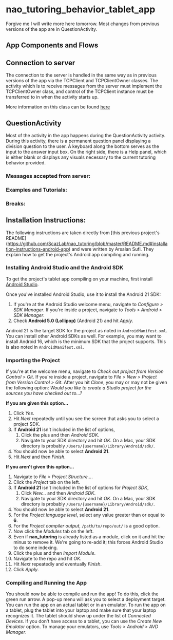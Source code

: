 # nao_tutoring_behavior_tablet_app

Forgive me I will write more here tomorrow. Most changes from previous versions of the app are in QuestionActivity.

## App Components and Flows

## Connection to server
The connection to the server is handled in the same way as in previous versions of the app via the TCPClient and TCPClientOwner classes.
The activity which is to receive messages from the server must implement the TCPClientOwner class, and control of the TCPClient instance must be transferred to in when the activity starts up.

More information on this class can be found [here](https://github.com/ScazLab/nao_tutoring/blob/master/README.md#implementing-the-tcpclientowner-interface)

## QuestionActivity
Most of the activity in the app happens during the QuestionActivity activity. During this activity, there is a permanent question panel displaying a division question to the user. A keyboard along the bottom serves as the input to the answer input box.
On the right side, there is a Help panel, which is either blank or displays any visuals necessary to the current tutoring behavior provided.

### Messages accepted from server:

### Examples and Tutorials:

### Breaks:


## Installation Instructions: 

The following instructions are taken directly from [this previous project's README] (https://github.com/ScazLab/nao_tutoring/blob/master/README.md#installation-instructions-android-app) and were written by Arsalan Sufi. 
They explain how to get the project's Android app compiling and running.

### Installing Android Studio and the Android SDK

To get the project's tablet app compiling on your machine, first install [Android Studio](http://developer.android.com/sdk/index.html).

Once you've installed Android Studio, use it to install the Android 21 SDK:

1. If you're at the Android Studio welcome menu, navigate to *Configure > SDK Manager*.
   If you're inside a project, navigate to *Tools > Android > SDK Manager*.
2. Check **Android 5.0 (Lollipop)** (Android 21) and hit *Apply*.

Android 21 is the target SDK for the project as noted in `AndroidManifest.xml`.
You can install other Android SDKs as well.
For example, you may want to install Android 16, which is the minimum SDK that the project supports.
This is also noted in `AndroidManifest.xml`.

### Importing the Project

If you're at the welcome menu, navigate to *Check out project from Version Control > Git*.
If you're inside a project, navigate to *File > New > Project from Version Control > Git*.
After you hit *Clone*, you may or may not be given the following option:
*Would you like to create a Studio project for the sources you have checked out to...?*

**If you are given this option...**

1. Click *Yes*.
2. Hit *Next* repeatedly until you see the screen that asks you to select a project SDK.
3. If **Android 21** isn't included in the list of options,
   1. Click the plus and then *Android SDK*.
   2. Navigate to your SDK directory and hit *OK*.
      On a Mac, your SDK directory is probably `/Users/{username}/Library/Android/sdk/`.
4. You should now be able to select **Android 21**.
5. Hit *Next* and then *Finish*.

**If you aren't given this option...**

1. Navigate to *File > Project Structure...*.
2. Click the *Project* tab on the left.
3. If **Android 21** isn't included in the list of options for *Project SDK*,
   1. Click *New...* and then *Android SDK*.
   2. Navigate to your SDK directory and hit *OK*.
      On a Mac, your SDK directory is probably `/Users/{username}/Library/Android/sdk/`.
4. You should now be able to select **Android 21**.
5. For the *Project language level*, select any value greater than or equal to **6**.
6. For the *Project compiler output*, `/path/to/repo/out/` is a good option.
7. Now click the *Modules* tab on the left.
8. Even if **nao_tutoring** is already listed as a module, click on it and hit the minus to remove it.
   We're going to re-add it; this forces Android Studio to do some indexing.
9. Click the plus and then *Import Module*.
10. Navigate to the repo and hit *OK*.
11. Hit *Next* repeatedly and eventually *Finish*.
12. Click *Apply*.

### Compiling and Running the App

You should now be able to compile and run the app!
To do this, click the green run arrow.
A pop-up menu will ask you to select a deployment target.
You can run the app on an actual tablet or in an emulator. 
To run the app on a tablet, plug the tablet into your laptop and make sure that your laptop recognizes it.
The tablet should show up under the list of *Connected Devices*.
If you don't have access to a tablet, you can use the *Create New Emulator* option.
To manage your emulators, use *Tools > Android > AVD Manager*.
